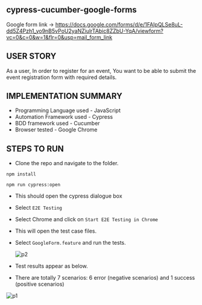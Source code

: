 ## cypress-cucumber-google-forms

Google form link -> https://docs.google.com/forms/d/e/1FAIpQLSe8uL-dd5Z4Pzh1_yo9nB5vPoU2yaNZiulrTAbic8ZZbU-YqA/viewform?vc=0&c=0&w=1&flr=0&usp=mail_form_link

## USER STORY
 
As a user, 
In order to register for an event, 
You want to be able to submit the event registration form with required details.

## IMPLEMENTATION SUMMARY

 - Programming Language used - JavaScript
 - Automation Framework used - Cypress
 - BDD framework used - Cucumber
 - Browser tested - Google Chrome 

## STEPS TO RUN

- Clone the repo and navigate to the folder.

```
npm install
```

```
npm run cypress:open
```

- This should open the cypress dialogue box
- Select `E2E Testing`
- Select Chrome and click on `Start E2E Testing in Chrome`
- This will open the test case files.
- Select `GoogleForm.feature` and run the tests.

  ![p2](https://github.com/Snehamk/CypressCrayonSneha/assets/29744754/496f2d6a-34a7-4f27-854a-0d6bb34c2038)


- Test results appear as below.
- There are totally 7 scenarios: 6 error (negative scenarios) and 1 success (positive scenarios)

 ![p1](https://github.com/Snehamk/CypressCrayonSneha/assets/29744754/f639ac39-de5f-4128-8d7d-780acd210083)


